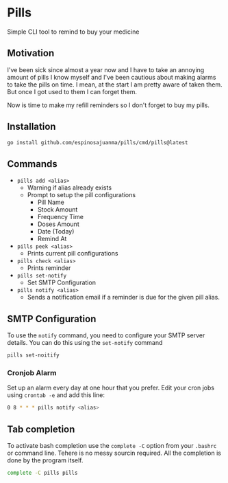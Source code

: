 # Pills

Simple CLI tool to remind to buy your medicine

## Motivation

I've been sick since almost a year now and I have to take an annoying amount of pills 
I know myself and I've been cautious about making alarms to take the pills on time.
I mean, at the start I am pretty aware of taken them. But once I got used to them I can forget them.

Now is time to make my refill reminders so I don't forget to buy my pills.

## Installation

```bash
go install github.com/espinosajuanma/pills/cmd/pills@latest
```

## Commands

- `pills add <alias>`
  - Warning if alias already exists
  - Prompt to setup the pill configurations
    - Pill Name
    - Stock Amount
    - Frequency Time
    - Doses Amount
    - Date (Today) 
    - Remind At
- `pills peek <alias>`
  - Prints current pill configurations
- `pills check <alias>`
  - Prints reminder 
- `pills set-notify`
  - Set SMTP Configuration
- `pills notify <alias>`
  - Sends a notification email if a reminder is due for the given pill alias.

## SMTP Configuration

To use the `notify` command, you need to configure your SMTP server details.
You can do this using the `set-notify` command 

```bash
pills set-noitify
```

### Cronjob Alarm

Set up an alarm every day at one hour that you prefer. Edit your cron jobs using
`crontab -e` and add this line:

```bash
0 8 * * * pills notify <alias>
```

## Tab completion

To activate bash completion use the `complete -C` option from your `.bashrc` or command line.
Tehere is no messy sourcin required. All the completion is done by the program itself.

```bash
complete -C pills pills
```